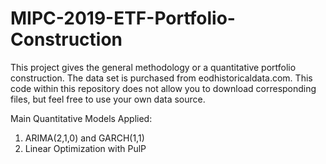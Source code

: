 # MIPC-2019-ETF-Portfolio-Construction
This project gives the general methodology or a quantitative portfolio construction. The data set is purchased from eodhistoricaldata.com. This code within this repository does not allow you to download corresponding files, but feel free to use your own data source.

Main Quantitative Models Applied: 
1. ARIMA(2,1,0) and GARCH(1,1)
2. Linear Optimization with PulP
